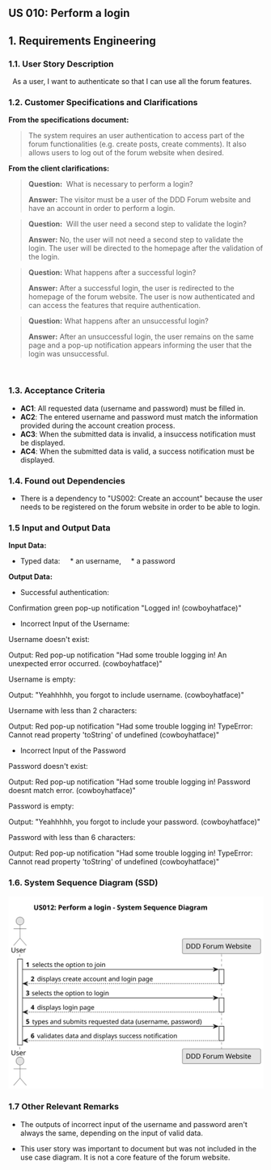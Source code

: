 ## US 010: Perform a login

## 1. Requirements Engineering

### 1.1. User Story Description

 
As a user, I want to authenticate so that I can use all the forum features.
 

### 1.2. Customer Specifications and Clarifications

**From the specifications document:**

> The system requires an user authentication to access part of the forum functionalities (e.g. create posts, create comments). It also allows users to log out of the forum website when desired.

**From the client clarifications:**


> **Question:** 
> What is necessary to perform a login?
>
> **Answer:**
> The visitor must be a user of the DDD Forum website and have an account in order to perform a login.

> **Question:** 
> Will the user need a second step to validate the login?
>
> **Answer:**
> No, the user will not need a second step to validate the login. The user will be directed to the homepage after the validation of the login.

> **Question:**
> What happens after a successful login?
>
> **Answer:**
> After a successful login, the user is redirected to the homepage of the forum website. The user is now authenticated and can access the features that require authentication.

> **Question:**
> What happens after an unsuccessful login?
>
> **Answer:**
> After an unsuccessful login, the user remains on the same page and a pop-up notification appears informing the user that the login was unsuccessful.

 
### 1.3. Acceptance Criteria

* **AC1**: All requested data (username and password) must be filled in.
* **AC2**: The entered username and password must match the information provided during the account creation process. 
* **AC3**: When the submitted data is invalid, a insuccess notification must be displayed.
* **AC4**: When the submitted data is valid, a success notification must be displayed.



### 1.4. Found out Dependencies


* There is a dependency to "US002: Create an account" because the user needs to be registered on the forum website in order to be able to login.


### 1.5 Input and Output Data


**Input Data:**

* Typed data:
    * an username,
    * a password

**Output Data:**

* Successful authentication:

Confirmation green pop-up notification "Logged in! (cowboyhatface)"

* Incorrect Input of the Username:

Username doesn't exist:

Output: Red pop-up notification "Had some trouble logging in! An unexpected error occurred. (cowboyhatface)"

Username is empty:

Output: "Yeahhhhh, you forgot to include username. (cowboyhatface)"

Username with less than 2 characters:

Output: Red pop-up notification "Had some trouble logging in! TypeError: Cannot read property 'toString' of undefined (cowboyhatface)"

* Incorrect Input of the Password 

Password doesn't exist:

Output: Red pop-up notification "Had some trouble logging in! Password doesnt match error. (cowboyhatface)"

Password is empty:

Output: "Yeahhhhh, you forgot to include your password. (cowboyhatface)"

Password with less than 6 characters:

Output: Red pop-up notification "Had some trouble logging in! TypeError: Cannot read property 'toString' of undefined (cowboyhatface)"

### 1.6. System Sequence Diagram (SSD)

![System Sequence Diagram](svg/us010-system-sequence-diagram.svg)

### 1.7 Other Relevant Remarks

* The outputs of incorrect input of the username and password aren't always the same, depending on the input of valid data.

* This user story was important to document but was not included in the use case diagram. It is not a core feature of the forum website.